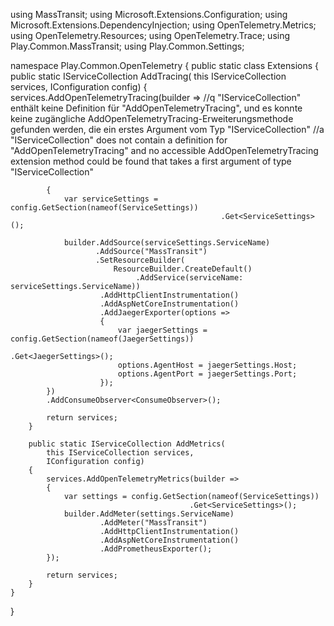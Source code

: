 using MassTransit;
using Microsoft.Extensions.Configuration;
using Microsoft.Extensions.DependencyInjection;
using OpenTelemetry.Metrics;
using OpenTelemetry.Resources;
using OpenTelemetry.Trace;
using Play.Common.MassTransit;
using Play.Common.Settings;

namespace Play.Common.OpenTelemetry
{
    public static class Extensions
    {
        public static IServiceCollection AddTracing(
            this IServiceCollection services,
            IConfiguration config)
        {
            services.AddOpenTelemetryTracing(builder => //q "IServiceCollection" enthält keine Definition für "AddOpenTelemetryTracing", und es konnte keine zugängliche AddOpenTelemetryTracing-Erweiterungsmethode gefunden werden, die ein erstes Argument vom Typ "IServiceCollection"
            //a "IServiceCollection" does not contain a definition for "AddOpenTelemetryTracing" and no accessible AddOpenTelemetryTracing extension method could be found that takes a first argument of type "IServiceCollection"
            

            {
                var serviceSettings = config.GetSection(nameof(ServiceSettings))
                                                   .Get<ServiceSettings>();

                builder.AddSource(serviceSettings.ServiceName)
                       .AddSource("MassTransit")
                       .SetResourceBuilder(
                           ResourceBuilder.CreateDefault()
                                .AddService(serviceName: serviceSettings.ServiceName))
                        .AddHttpClientInstrumentation()
                        .AddAspNetCoreInstrumentation()
                        .AddJaegerExporter(options =>
                        {
                            var jaegerSettings = config.GetSection(nameof(JaegerSettings))
                                                              .Get<JaegerSettings>();
                            options.AgentHost = jaegerSettings.Host;
                            options.AgentPort = jaegerSettings.Port;
                        });
            })
            .AddConsumeObserver<ConsumeObserver>();

            return services;
        }

        public static IServiceCollection AddMetrics(
            this IServiceCollection services,
            IConfiguration config)
        {
            services.AddOpenTelemetryMetrics(builder =>
            {
                var settings = config.GetSection(nameof(ServiceSettings))
                                            .Get<ServiceSettings>();
                builder.AddMeter(settings.ServiceName)
                        .AddMeter("MassTransit")
                        .AddHttpClientInstrumentation()
                        .AddAspNetCoreInstrumentation()
                        .AddPrometheusExporter();
            });            

            return services;
        }
    }
}